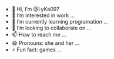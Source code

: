 - 👋 Hi, I’m @LyKa097
- 👀 I’m interested in work ...
- 🌱 I’m currently learning programation ...
- 💞️ I’m looking to collaborate on ...
- 📫 How to reach me  ...
- 😄 Pronouns: she and her ...
- ⚡ Fun fact: games ...

<!---
LyKa097/LyKa097 is a ✨ special ✨ repository because its `README.md` (this file) appears on your GitHub profile.
You can click the Preview link to take a look at your changes.
--->
